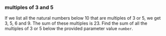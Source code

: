 ### multiples of 3 and 5

If we list all the natural numbers below 10 that are multiples of 3 or 5, we get 3, 5, 6 and 9.
The sum of these multiples is 23. Find the sum of all the multiples of 3 or 5 below the
provided parameter value `number`.
